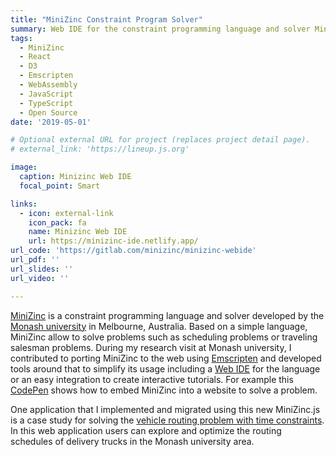 ```yaml
---
title: "MiniZinc Constraint Program Solver"
summary: Web IDE for the constraint programming language and solver MiniZinc
tags:
  - MiniZinc
  - React
  - D3
  - Emscripten
  - WebAssembly
  - JavaScript
  - TypeScript
  - Open Source
date: '2019-05-01'

# Optional external URL for project (replaces project detail page).
# external_link: 'https://lineup.js.org'

image:
  caption: Minizinc Web IDE
  focal_point: Smart

links:
  - icon: external-link
    icon_pack: fa
    name: Minizinc Web IDE
    url: https://minizinc-ide.netlify.app/
url_code: 'https://gitlab.com/minizinc/minizinc-webide'
url_pdf: ''
url_slides: ''
url_video: ''

---
```


[MiniZinc](https:/www.minizinc.org) is a constraint programming language and solver developed by the [Monash university](https://www.monash.edu/) in Melbourne, Australia. Based on a simple language, MiniZinc allow to solve problems such as scheduling problems or traveling salesman problems. During my research visit at Monash university, I contributed to porting MiniZinc to the web using [Emscripten](https://emscripten.org/) and developed tools around that to simplify its usage including a [Web IDE](https://minizinc-ide.netlify.app/) for the language or an easy integration to create interactive tutorials. For example this [CodePen](https://codepen.io/sgratzl/pen/agZKzM) shows how to embed MiniZinc into a website to solve a problem.

One application that I implemented and migrated using this new MiniZinc.js is a case study for solving the [vehicle routing problem with time constraints](https://vrptw.netlify.app/). In this web application users can explore and optimize the routing schedules of delivery trucks in the Monash university area.
